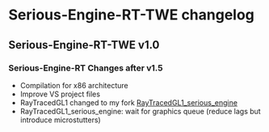 # Serious-Engine-RT-TWE changelog

## Serious-Engine-RT-TWE v1.0
### Serious-Engine-RT Changes after v1.5

* Compilation for x86 architecture
* Improve VS project files
* RayTracedGL1 changed to my fork [RayTracedGL1_serious_engine](https://github.com/plzombie/RayTracedGL1_serious_engine)
* RayTracedGL1_serious_engine: wait for graphics queue (reduce lags but introduce microstutters)
